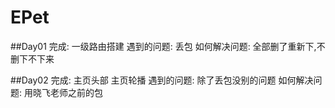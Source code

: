 # EPet

##Day01
    完成:
          一级路由搭建
    遇到的问题:
           丢包
    如何解决问题:
            全部删了重新下,不删下不下来
            
##Day02
    完成:
          主页头部
          主页轮播
    遇到的问题:
           除了丢包没别的问题
    如何解决问题:
            用晓飞老师之前的包
